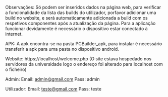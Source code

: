 Observações:
 Só podem ser inseridos dados na página web, para verificar a funcionalidade da lista das builds do utilizador, porfavor adicionar uma build no website, e será automaticamente adicionada a build com os respetivos componentes após a atualização da página.
 Para a aplicação funcionar devidamente é necessário o dispositivo estar conectado à internet.
 
APK: A apk encontra-se na pasta PCBuilder_apk, para instalar é necessário transferir a apk para uma pasta no dispositivo android.

Website: https://localhost/welcome.php
(O site estava hospedado nos servidores da universidade logo o endereço foi alterado para localhost com o ficheiro)

Admin:
Email: admin@gmail.com
Pass: admin

Utilizador:
Email: teste@gmail.com
Pass: teste